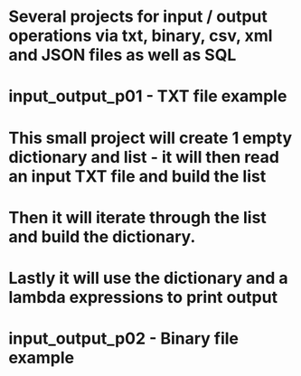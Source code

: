 # Several projects for input / output operations via txt, binary, csv, xml and JSON files as well as SQL
#
# input_output_p01 - TXT file example
#
# This small project will create 1 empty dictionary and list - it will then read an input TXT file and build the list
# Then it will iterate through the list and build the dictionary.
# Lastly it will use the dictionary and a lambda expressions to print output
#
#  input_output_p02 - Binary file example
#
#



